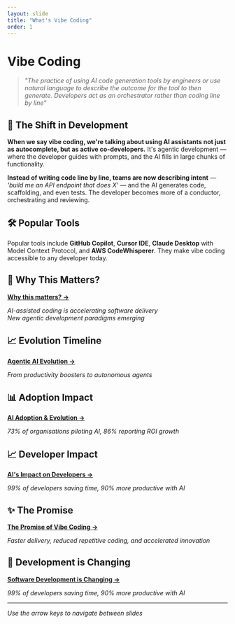 ```yaml
---
layout: slide
title: "What's Vibe Coding"
order: 1
---
```


# Vibe Coding

> *"The practice of using AI code generation tools by engineers or use natural language to describe the outcome for the tool to then generate. Developers act as an orchestrator rather than coding line by line"*

## 🎯 The Shift in Development

**When we say vibe coding, we're talking about using AI assistants not just as autocomplete, but as active co-developers.** It's agentic development — where the developer guides with prompts, and the AI fills in large chunks of functionality.

**Instead of writing code line by line, teams are now describing intent** — *'build me an API endpoint that does X'* — and the AI generates code, scaffolding, and even tests. The developer becomes more of a conductor, orchestrating and reviewing.

## 🛠️ Popular Tools

Popular tools include **GitHub Copilot**, **Cursor IDE**, **Claude Desktop** with Model Context Protocol, and **AWS CodeWhisperer**. They make vibe coding accessible to any developer today.

## 🤔 Why This Matters?

[**Why this matters? →**](/01-1-why-this-matters/)

*AI-assisted coding is accelerating software delivery*  
*New agentic development paradigms emerging*

## 📈 Evolution Timeline

[**Agentic AI Evolution →**](/01-2-agentic-ai-evolution/)

*From productivity boosters to autonomous agents*

## 📊 Adoption Impact

[**AI Adoption & Evolution →**](/01-3-ai-adoption-impact/)

*73% of organisations piloting AI, 86% reporting ROI growth*

## 📈 Developer Impact

[**AI's Impact on Developers →**](/01-4-ai-impact-on-dev/)

*99% of developers saving time, 90% more productive with AI*

## ✨ The Promise

[**The Promise of Vibe Coding →**](/01-5-the-promise/)

*Faster delivery, reduced repetitive coding, and accelerated innovation*

## 🔄 Development is Changing

[**Software Development is Changing →**](/01-6-software-dev-changing/)

*99% of developers saving time, 90% more productive with AI*

---

*Use the arrow keys to navigate between slides*
